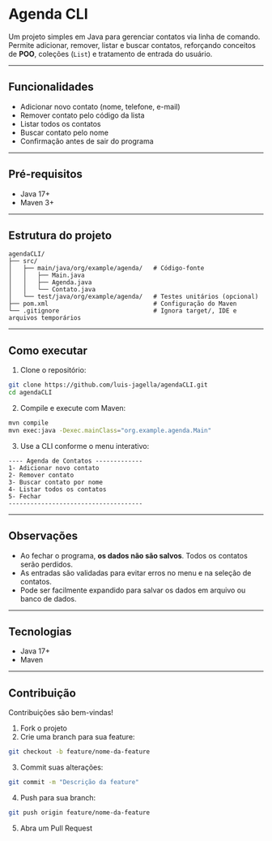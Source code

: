 # Agenda CLI

Um projeto simples em Java para gerenciar contatos via linha de comando.
Permite adicionar, remover, listar e buscar contatos, reforçando conceitos de **POO**, coleções (`List`) e tratamento de entrada do usuário.

---

## Funcionalidades

- Adicionar novo contato (nome, telefone, e-mail)
- Remover contato pelo código da lista
- Listar todos os contatos
- Buscar contato pelo nome
- Confirmação antes de sair do programa

---

## Pré-requisitos

- Java 17+
- Maven 3+

---

## Estrutura do projeto

```
agendaCLI/
├── src/
│   ├── main/java/org/example/agenda/   # Código-fonte
│   │   ├── Main.java
│   │   ├── Agenda.java
│   │   └── Contato.java
│   └── test/java/org/example/agenda/   # Testes unitários (opcional)
├── pom.xml                             # Configuração do Maven
└── .gitignore                          # Ignora target/, IDE e arquivos temporários
```

---

## Como executar

1. Clone o repositório:

```bash
git clone https://github.com/luis-jagella/agendaCLI.git
cd agendaCLI
```

2. Compile e execute com Maven:

```bash
mvn compile
mvn exec:java -Dexec.mainClass="org.example.agenda.Main"
```

3. Use a CLI conforme o menu interativo:

```
---- Agenda de Contatos -------------
1- Adicionar novo contato
2- Remover contato
3- Buscar contato por nome
4- Listar todos os contatos
5- Fechar
-------------------------------------
```

---

## Observações

- Ao fechar o programa, **os dados não são salvos**. Todos os contatos serão perdidos.
- As entradas são validadas para evitar erros no menu e na seleção de contatos.
- Pode ser facilmente expandido para salvar os dados em arquivo ou banco de dados.

---

## Tecnologias

- Java 17+
- Maven

---

## Contribuição

Contribuições são bem-vindas!

1. Fork o projeto
2. Crie uma branch para sua feature:
```bash
git checkout -b feature/nome-da-feature
```
3. Commit suas alterações:
```bash
git commit -m "Descrição da feature"
```
4. Push para sua branch:
```bash
git push origin feature/nome-da-feature
```
5. Abra um Pull Request